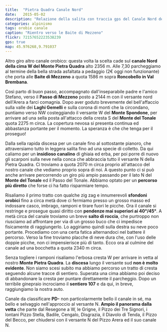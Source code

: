 ```yaml
---
title:  "Pietra Quadra Canale Nord"
date:   2015-05-02
description: "Relazione della salita con traccia gps del Canale Nord del Pietra Quadra con partenza dalle Baite di Mezzeno"
categories: alpinismo
tags: orobie canale
caption: "Rientro verso le Baite di Mezzeno"
flickr: 72157652223538239
gps: true
map: 45.976268,9.791037
---
```


Altro giro altro canale orobico: questa volta la scelta cade sul **canale Nord della cima W del Monte Pietra Quadra** alto 2356 m. Alle 7,30 parcheggiamo al termine della bella strada asfaltata a pedaggio (2€ oggi non funzionante) che porta alle **Baite di Mezzeno** a quota 1586 m sopra **Roncobello in Val Brembana**. 

Così parto di buon passo, accompagnato dall'inseparabile padre e l'amico Stefano, verso il **Passo di Mezzeno** posto a 2144 m con il versante nord dell'Arera a farci comagnia. Dopo aver goduto brevemente del bell'affaccio sulla valle dei **Laghi Gemelli** e sulla corona di monti che la circondano, puntiamo verso NW costeggiando il versante W del **Monte Spondone**, per arrivare ad una sella posta all'attacco della cresta S del **Monte del Tonale** quota 2275 m circa. La copertura nevosa si presenta continua ed abbastanza portante per il momento. La speranza è che che tenga per il proseguo!

Dalla sella rapida discesa per un canale fino al sottostante pianoro, che attraversiamo tutto in leggera salita fino ad una specie di colletto. Da qui caliamo per un **insidioso canalino** di ghiaia ed erba, per poi porre di nuovo gli scarponi sulla neve nella conca che abbraccia tutto il versante N della Pietra Quadra. Ci troviamo a quota 2070 m circa proprio all'attacco del nostro canale che vediamo proprio sopra di noi. A questo punto ci si può anche arrivare percorrendo un giro più ampio passando per il lato N del **Monte del Tonale** ed il Passo del Tonale. Abbiamo optato per un **percorso più diretto** che forse ci ha fatto risparmiare tempo.

Risaliamo il primo tratto con qualche zig zag e innumerevoli **sfondoni orobici** fino a circa metà dove ci fermiamo presso un grosso masso ed indossare casco, imbrago, ramponi e tirare fuori le picche. Ora il canale si restringe e prosegue quasi diritto con **pendenze mai superiori ai 40°/45°**. A metà circa del canale troviamo un breve **salto di roccia**, che purtroppo non riusciamo ad affrontare per via di un grosso buco che ci impedisce fisicamente di raggiungerlo. Lo aggiriamo quindi sulla destra su neve poco portante. Procediamo con una certa fatica alternandoci nel battere il percorso. Verso la fine troviamo placche di neve dura che, con l'uso delle doppie picche, non ci impensierisce più di tanto. Ecco ora al culmine del canale ad una bocchetta a quota 2340 m circa.

Senza togliere i ramponi risaliamo l'erbosa cresta W per arrivare in vetta al nostro **Monte Pietra Quadra**. La **discesa** lungo il versante sud **non è molto evidente**. Non siamo scesi subito ma abbiamo percorso un tratto di cresta seguendo alcune tracce di sentiero. Superata una cima abbiamo poi deciso di abbandonare la cresta per puntare direttamente il parcheggio. Dopo un terribile ginepraio incrociamo il **sentiero 107** e da qui, in breve, raggiungiamo la nostra auto.

Canale da classificare **PD-** non particolarmente bello il canale in sé, ma bello e selvaggio nell'approccio al versante N. **Ampio il panorama dalla vetta** che parte dal Resegone a W, le Grigne, il Pizzo dei Tre Signori, i lontani Pizzo Stella, Badile, Cengalo, Disgrazia, il Diavolo di Tenda, il Pizzo del Becco, per chiudersi con il versante N del Pizzo Arera ed il suo canale N.
